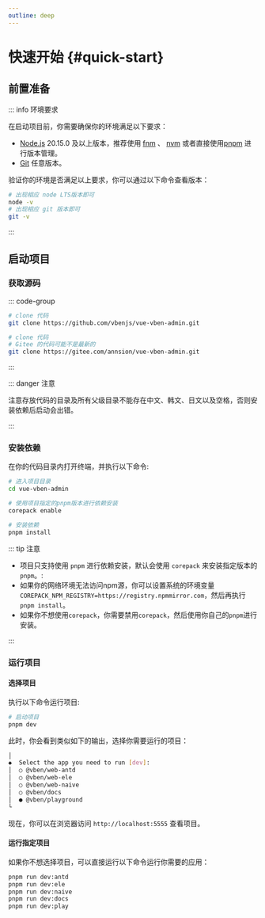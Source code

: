 ```yaml
---
outline: deep
---
```


# 快速开始 {#quick-start}

## 前置准备

::: info 环境要求

在启动项目前，你需要确保你的环境满足以下要求：

- [Node.js](https://nodejs.org/en) 20.15.0 及以上版本，推荐使用 [fnm](https://github.com/Schniz/fnm) 、 [nvm](https://github.com/nvm-sh/nvm) 或者直接使用[pnpm](https://pnpm.io/cli/env) 进行版本管理。
- [Git](https://git-scm.com/) 任意版本。

验证你的环境是否满足以上要求，你可以通过以下命令查看版本：

```bash
# 出现相应 node LTS版本即可
node -v
# 出现相应 git 版本即可
git -v
```

:::

## 启动项目

### 获取源码

::: code-group

```sh [GitHub]
# clone 代码
git clone https://github.com/vbenjs/vue-vben-admin.git
```

```sh [Gitee]
# clone 代码
# Gitee 的代码可能不是最新的
git clone https://gitee.com/annsion/vue-vben-admin.git
```

:::

::: danger 注意

注意存放代码的目录及所有父级目录不能存在中文、韩文、日文以及空格，否则安装依赖后启动会出错。

:::

### 安装依赖

在你的代码目录内打开终端，并执行以下命令:

```bash
# 进入项目目录
cd vue-vben-admin

# 使用项目指定的pnpm版本进行依赖安装
corepack enable

# 安装依赖
pnpm install
```

::: tip 注意

- 项目只支持使用 `pnpm` 进行依赖安装，默认会使用 `corepack` 来安装指定版本的 `pnpm`。:
- 如果你的网络环境无法访问npm源，你可以设置系统的环境变量`COREPACK_NPM_REGISTRY=https://registry.npmmirror.com`，然后再执行`pnpm install`。
- 如果你不想使用`corepack`，你需要禁用`corepack`，然后使用你自己的`pnpm`进行安装。

:::

### 运行项目

#### 选择项目

执行以下命令运行项目:

```bash
# 启动项目
pnpm dev
```

此时，你会看到类似如下的输出，选择你需要运行的项目：

```bash
│
◆  Select the app you need to run [dev]:
│  ○ @vben/web-antd
│  ○ @vben/web-ele
│  ○ @vben/web-naive
│  ○ @vben/docs
│  ● @vben/playground
└
```

现在，你可以在浏览器访问 `http://localhost:5555` 查看项目。

#### 运行指定项目

如果你不想选择项目，可以直接运行以下命令运行你需要的应用：

```bash
pnpm run dev:antd
pnpm run dev:ele
pnpm run dev:naive
pnpm run dev:docs
pnpm run dev:play
```
